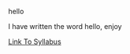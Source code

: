 
hello

I have written the word hello, enjoy

[Link To Syllabus](https://github.com/guruavivir/Repository_uno/blob/master/Syllabus.md)
